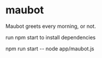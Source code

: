 # maubot
Maubot greets every morning, or not.

run npm start to install dependencies

npm run start -- node app/maubot.js
